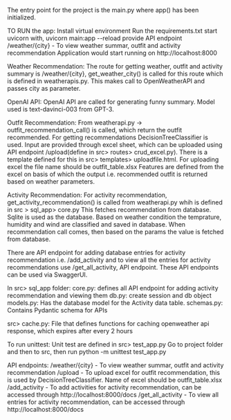 The entry point for the project is the main.py where app() has been initialized.

TO RUN the app:
Install virtual environment
Run the requirements.txt
start uvicorn with, uvicorn main:app --reload
provide API endpoint /weather/{city} - To view weather summar, outfit and activity recommendation
Application would start running on http://localhost:8000

 
Weather Recommendation:
The route for getting weather, outfit and activity summary is /weather/{city}, get_weather_city() is called for this route which is defined in weatherapis.py.
This makes call to OpenWeatherAPI and passes city as parameter. 

OpenAI API:
OpenAI API are called for generating funny summary.
Model used is text-davinci-003 from GPT-3.

Outfit Recommendation:
From weatherapi.py -> outfit_recommendation_call() is called, which return the outfit recommended. For getting recommendations DecisionTreeClassifier is used. 
Input are provided through excel sheet, which can be uploaded using API endpoint /upload(define in src> routes> crud_excel.py). There is a template defined for this in src> templates> uploadfile.html. For uploading excel the file name should be outfit_table.xlsx
Features are defined from the excel on basis of which the output i.e. recommended outfit is returned based on weather parameters.

Activity Recommendation:
For activity recommendation, get_activity_recommendation() is called from weatherapi.py whih is defined in src > sql_app> core.py
This fetches recommendation from database. Sqlite is used as the database. 
Based on weather condition the temprature, humidity and wind are classified and saved in database.
When recommendation call comes, then based on the params the value is fetched from database.

There are API endpoint for adding database entries for activity recommendation i.e. /add_activity
and to view all the entries for activity recommendations use /get_all_activity, API endpoint.
These API endpoints can be used via SwaggerUI.

In src> sql_app folder:
core.py: defines all API endpoint for adding activity recommendation and viewing them
db.py: create session and db object
models.py: Has the database model for the Activity data table.
schemas.py: Contains Pydantic schema for APIs

src> cache.py: File that defines functions for caching openweather api response, which expires after every 2 hours

To run unittest:
Unit test are defined in src> test_app.py
Go to project folder and then to src, then run
python -m unittest test_app.py

API endpoints:
/weather/{city} - To view weather summar, outfit and activity recommendation
/upload - To upload excel for outfit recommendation, this is used by DecisionTreeClassifier. Name of excel should be outfit_table.xlsx
/add_activity - To add activities for activity recommendation, can be accessed through http://localhost:8000/docs
/get_all_activity - To view all entries for activity recommendation, can be accessed through http://localhost:8000/docs
